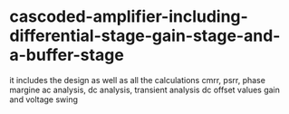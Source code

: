# cascoded-amplifier-including-differential-stage-gain-stage-and-a-buffer-stage
it includes the design as well as all the calculations 
cmrr, psrr, phase margine
ac analysis, dc analysis, transient analysis
dc offset values
gain and voltage swing
